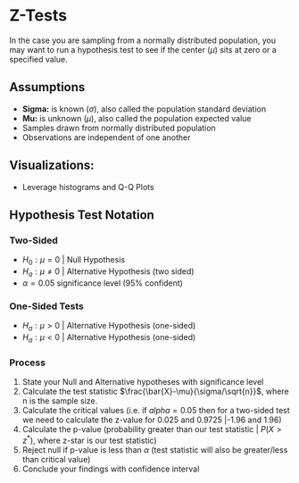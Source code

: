 # Z-Tests
In the case you are sampling from a normally distributed population, you may want to run a hypothesis test to see if the center ($\mu$) sits at zero or a specified value. 
## Assumptions
- **Sigma:** is known ($\sigma$), also called the population standard deviation
- **Mu:** is unknown ($\mu$), also called the population expected value
- Samples drawn from normally distributed population
- Observations are independent of one another
## Visualizations:
- Leverage histograms and Q-Q Plots
## Hypothesis Test Notation
### Two-Sided
- $H_0: \mu=0$ | Null Hypothesis
- $H_a: \mu \ne 0$ | Alternative Hypothesis (two sided)
- $\alpha=0.05$ significance level (95% confident)
### One-Sided Tests
- $H_a: \mu > 0$ | Alternative Hypothesis (one-sided)
- $H_a: \mu < 0$ | Alternative Hypothesis (one-sided)
### Process
1. State your Null and Alternative hypotheses with significance level
2. Calculate the test statistic $\frac{\bar{X}-\mu}{\sigma/\sqrt{n}}$, where n is the sample size.
3. Calculate the critical values (i.e. if $alpha=0.05$ then for a two-sided test we need to calculate the z-value for 0.025 and 0.9725 |-1.96 and 1.96)
4. Calculate the p-value (probability greater than our test statistic | $P(X>z^*)$, where z-star is our test statistic)
5. Reject null if p-value is less than $\alpha$ (test statistic will also be greater/less than critical value)
6. Conclude your findings with confidence interval
